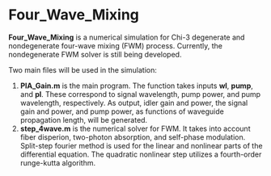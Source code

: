 # Four_Wave_Mixing

**Four_Wave_Mixing** is a numerical simulation for Chi-3 degenerate and nondegenerate four-wave mixing (FWM) process. Currently, the nondegenerate FWM solver is still being developed. 

Two main files will be used in the simulation:
1. **PIA_Gain.m** is the main program. The function takes inputs **wl**, **pump**, and **pl**. These correspond to signal wavelength, pump power, and pump wavelength, respectively. As output, idler gain and power, the signal gain and power, and pump power, as functions of waveguide propagation length, will be generated. 
2. **step_4wave.m** is the numerical solver for FWM. It takes into account fiber disperion, two-photon absorption, and self-phase modulation. Split-step fourier method is used for the linear and nonlinear parts of the differential equation. The quadratic nonlinear step utilizes a fourth-order runge-kutta algorithm. 
